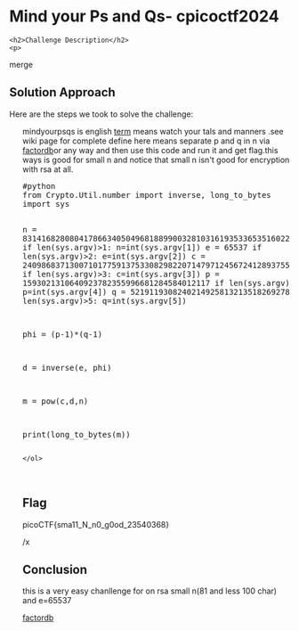 
<!DOCTYPE html>
<html>

<body>
    <h1>Mind your Ps and Qs- cpicoctf2024</h1>

    <h2>Challenge Description</h2>
    <p> 

</p>
</p>
merge
    <h2>Solution Approach</h2>
    <p>Here are the steps we took to solve the challenge:</p>
    <ol>
  mindyourpsqs is english <a href="https://en.wikipedia.org/wiki/Mind_your_Ps_and_Qs">term</a>  means watch your tals and manners .see wiki page for complete define here means separate p and q in n via <a href="http://factordb.com/index.php?showid=1100000002524321038">factordb</a>or any way and then use this code and run it and get flag.this ways is good for small n and notice that small n isn't good for encryption with rsa at all.
<pre>
#python
from Crypto.Util.number import inverse, long_to_bytes
import sys

n = 831416828080417866340504968188990032810316193533653516022175784399720141076262857
if len(sys.argv)>1:
 n=int(sys.argv[1])
e = 65537
if len(sys.argv)>2:
 e=int(sys.argv[2])
c = 240986837130071017759137533082982207147971245672412893755780400885108149004760496
if len(sys.argv)>3:
 c=int(sys.argv[3])
p = 1593021310640923782355996681284584012117
if len(sys.argv)>4:
  p=int(sys.argv[4])
q = 521911930824021492581321351826927897005221
if len(sys.argv)>5:
 q=int(sys.argv[5])

 
phi = (p-1)*(q-1)

d = inverse(e, phi)

m = pow(c,d,n)

print(long_to_bytes(m))
</pre>
    
    </ol>
<br>
    <h2>Flag</h2>
    <p class="flag">picoCTF{sma11_N_n0_g0od_23540368}
</p>
/x
    <h2>Conclusion</h2>
    <p>this is a very   easy chanllenge for  on rsa small n(81 and less 100 char)  and e=65537</p>
</body>
</html>




<a href="http://factordb.com/index.php?showid=1100000002524321038">factordb</a>